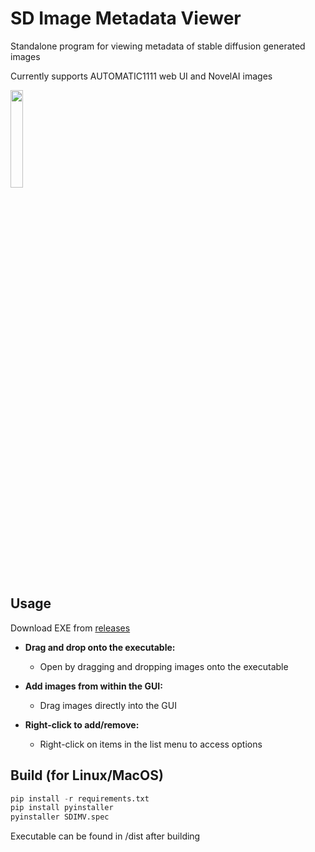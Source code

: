 # SD Image Metadata Viewer

Standalone program for viewing metadata of stable diffusion generated images

Currently supports AUTOMATIC1111 web UI and NovelAI images

<img src="https://github.com/maagic6/sd_image/assets/80424597/26ce22f8-c6f1-45ee-8739-9475e3fc6111" width=20% height=20%>

Usage
-----------
Download EXE from [releases](https://github.com/maagic6/SDIMV/releases)

- **Drag and drop onto the executable:**
   - Open by dragging and dropping images onto the executable

- **Add images from within the GUI:**
   - Drag images directly into the GUI

- **Right-click to add/remove:**
  - Right-click on items in the list menu to access options

Build (for Linux/MacOS)
-----------
```python
pip install -r requirements.txt
pip install pyinstaller
pyinstaller SDIMV.spec
```
Executable can be found in /dist after building
